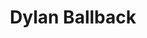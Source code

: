 ---
title: "Dylan Ballback"
collection: people
category: former
image: "/images/bio-photo.jpg"
role: "Principal Investigator"
department: "College of Engineering, Mechnical Engineering Department, ERAU"
degree: "B.S. - Mechnical Engineering"
---